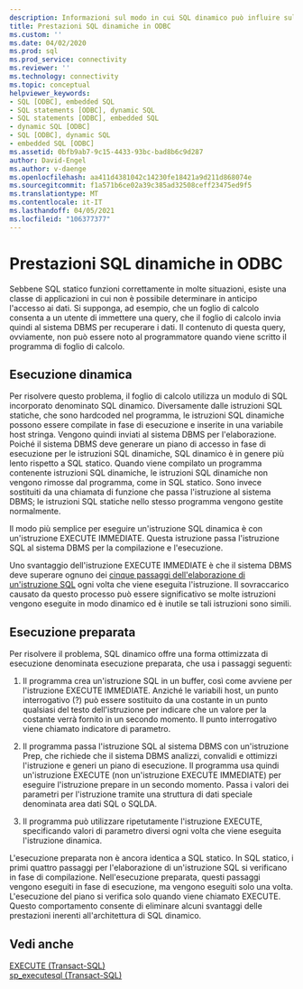 ```yaml
---
description: Informazioni sul modo in cui SQL dinamico può influire sulle prestazioni dell'applicazione e sul modo in cui le istruzioni preparate in ODBC possono costituire una soluzione più rapida.
title: Prestazioni SQL dinamiche in ODBC
ms.custom: ''
ms.date: 04/02/2020
ms.prod: sql
ms.prod_service: connectivity
ms.reviewer: ''
ms.technology: connectivity
ms.topic: conceptual
helpviewer_keywords:
- SQL [ODBC], embedded SQL
- SQL statements [ODBC], dynamic SQL
- SQL statements [ODBC], embedded SQL
- dynamic SQL [ODBC]
- SQL [ODBC], dynamic SQL
- embedded SQL [ODBC]
ms.assetid: 0bfb9ab7-9c15-4433-93bc-bad8b6c9d287
author: David-Engel
ms.author: v-daenge
ms.openlocfilehash: aa411d4381042c14230fe18421a9d211d868074e
ms.sourcegitcommit: f1a571b6ce02a39c385ad32508ceff23475ed9f5
ms.translationtype: MT
ms.contentlocale: it-IT
ms.lasthandoff: 04/05/2021
ms.locfileid: "106377377"
---
```

# <a name="dynamic-sql-performance-in-odbc"></a>Prestazioni SQL dinamiche in ODBC

Sebbene SQL statico funzioni correttamente in molte situazioni, esiste una classe di applicazioni in cui non è possibile determinare in anticipo l'accesso ai dati. Si supponga, ad esempio, che un foglio di calcolo consenta a un utente di immettere una query, che il foglio di calcolo invia quindi al sistema DBMS per recuperare i dati. Il contenuto di questa query, ovviamente, non può essere noto al programmatore quando viene scritto il programma di foglio di calcolo.

## <a name="dynamic-execution"></a>Esecuzione dinamica

Per risolvere questo problema, il foglio di calcolo utilizza un modulo di SQL incorporato denominato SQL dinamico. Diversamente dalle istruzioni SQL statiche, che sono hardcoded nel programma, le istruzioni SQL dinamiche possono essere compilate in fase di esecuzione e inserite in una variabile host stringa. Vengono quindi inviati al sistema DBMS per l'elaborazione. Poiché il sistema DBMS deve generare un piano di accesso in fase di esecuzione per le istruzioni SQL dinamiche, SQL dinamico è in genere più lento rispetto a SQL statico. Quando viene compilato un programma contenente istruzioni SQL dinamiche, le istruzioni SQL dinamiche non vengono rimosse dal programma, come in SQL statico. Sono invece sostituiti da una chiamata di funzione che passa l'istruzione al sistema DBMS; le istruzioni SQL statiche nello stesso programma vengono gestite normalmente.

Il modo più semplice per eseguire un'istruzione SQL dinamica è con un'istruzione EXECUTE IMMEDIATE. Questa istruzione passa l'istruzione SQL al sistema DBMS per la compilazione e l'esecuzione.

Uno svantaggio dell'istruzione EXECUTE IMMEDIATE è che il sistema DBMS deve superare ognuno dei [cinque passaggi dell'elaborazione di un'istruzione SQL](processing-a-sql-statement.md) ogni volta che viene eseguita l'istruzione. Il sovraccarico causato da questo processo può essere significativo se molte istruzioni vengono eseguite in modo dinamico ed è inutile se tali istruzioni sono simili.

## <a name="prepared-execution"></a>Esecuzione preparata

Per risolvere il problema, SQL dinamico offre una forma ottimizzata di esecuzione denominata esecuzione preparata, che usa i passaggi seguenti:

1. Il programma crea un'istruzione SQL in un buffer, così come avviene per l'istruzione EXECUTE IMMEDIATE. Anziché le variabili host, un punto interrogativo (?) può essere sostituito da una costante in un punto qualsiasi del testo dell'istruzione per indicare che un valore per la costante verrà fornito in un secondo momento. Il punto interrogativo viene chiamato indicatore di parametro.

2. Il programma passa l'istruzione SQL al sistema DBMS con un'istruzione Prep, che richiede che il sistema DBMS analizzi, convalidi e ottimizzi l'istruzione e generi un piano di esecuzione. Il programma usa quindi un'istruzione EXECUTE (non un'istruzione EXECUTE IMMEDIATE) per eseguire l'istruzione prepare in un secondo momento. Passa i valori dei parametri per l'istruzione tramite una struttura di dati speciale denominata area dati SQL o SQLDA.

3. Il programma può utilizzare ripetutamente l'istruzione EXECUTE, specificando valori di parametro diversi ogni volta che viene eseguita l'istruzione dinamica.

L'esecuzione preparata non è ancora identica a SQL statico. In SQL statico, i primi quattro passaggi per l'elaborazione di un'istruzione SQL si verificano in fase di compilazione. Nell'esecuzione preparata, questi passaggi vengono eseguiti in fase di esecuzione, ma vengono eseguiti solo una volta. L'esecuzione del piano si verifica solo quando viene chiamato EXECUTE. Questo comportamento consente di eliminare alcuni svantaggi delle prestazioni inerenti all'architettura di SQL dinamico.

## <a name="see-also"></a>Vedi anche

[EXECUTE (Transact-SQL)](../../t-sql/language-elements/execute-transact-sql.md)  
[sp_executesql (Transact-SQL)](../../relational-databases/system-stored-procedures/sp-executesql-transact-sql.md)  
